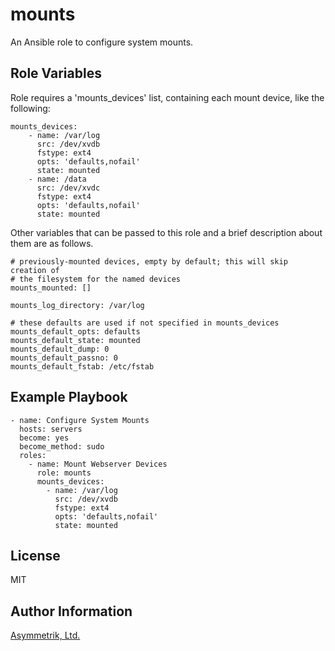 mounts
======

An Ansible role to configure system mounts.

Role Variables
--------------

Role requires a 'mounts_devices' list, containing each mount device, like the following:

    mounts_devices:
        - name: /var/log
          src: /dev/xvdb
          fstype: ext4
          opts: 'defaults,nofail'
          state: mounted
        - name: /data
          src: /dev/xvdc
          fstype: ext4
          opts: 'defaults,nofail'
          state: mounted

Other variables that can be passed to this role and a brief description about
them are as follows.

    # previously-mounted devices, empty by default; this will skip creation of
    # the filesystem for the named devices
    mounts_mounted: []

    mounts_log_directory: /var/log

    # these defaults are used if not specified in mounts_devices
    mounts_default_opts: defaults
    mounts_default_state: mounted
    mounts_default_dump: 0
    mounts_default_passno: 0
    mounts_default_fstab: /etc/fstab

Example Playbook
----------------

    - name: Configure System Mounts
      hosts: servers
      become: yes
      become_method: sudo
      roles:
        - name: Mount Webserver Devices
          role: mounts
          mounts_devices:
            - name: /var/log
              src: /dev/xvdb
              fstype: ext4
              opts: 'defaults,nofail'
              state: mounted


License
-------

MIT

Author Information
------------------

[Asymmetrik, Ltd.](https://www.asymmetrik.com/)
